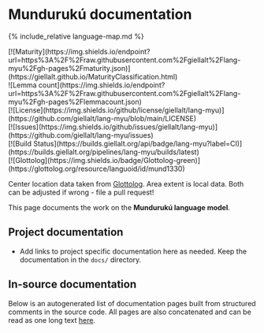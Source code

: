 # Mundurukú documentation

<div class="twocolumn map" markdown="1">

{% include_relative language-map.md %}

<div class="badges" markdown="1">
[![Maturity](https://img.shields.io/endpoint?url=https%3A%2F%2Fraw.githubusercontent.com%2Fgiellalt%2Flang-myu%2Fgh-pages%2Fmaturity.json)](https://giellalt.github.io/MaturityClassification.html) <br/>
![Lemma count](https://img.shields.io/endpoint?url=https%3A%2F%2Fraw.githubusercontent.com%2Fgiellalt%2Flang-myu%2Fgh-pages%2Flemmacount.json) <br/>
[![License](https://img.shields.io/github/license/giellalt/lang-myu)](https://github.com/giellalt/lang-myu/blob/main/LICENSE) <br/>
[![Issues](https://img.shields.io/github/issues/giellalt/lang-myu)](https://github.com/giellalt/lang-myu/issues) <br/>
[![Build Status](https://builds.giellalt.org/api/badge/lang-myu?label=CI)](https://builds.giellalt.org/pipelines/lang-myu/builds/latest) <br/>
[![Glottolog](https://img.shields.io/badge/Glottolog-green)](https://glottolog.org/resource/languoid/id/mund1330)
</div>

Center location data taken from [Glottolog](https://glottolog.org/). Area extent is local data. Both can be adjusted if wrong - file a pull request!

</div>

This page documents the work on the **Mundurukú language model**. 

## Project documentation

* Add links to project specific documentation here as needed. Keep the documentation in the `docs/` directory.

## In-source documentation

Below is an autogenerated list of documentation pages built from structured comments in the source code. All pages are also concatenated and can be read as one long text [here](myu.md).
